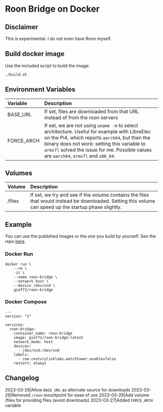 # Roon Bridge on Docker

## Disclaimer

This is experimental. I do not even have Roon myself.  

## Build docker image

Use the included script to build the image:

`./build.sh`

## Environment Variables

Variable|Description
:---|:---
BASE_URL|If set, files are downloaded from that URL instead of from the roon servers
FORCE_ARCH|If set, we are not using `uname -m` to select architecture. Useful for example with LibreElec on the Pi4, which reports `aarch64`, but then the binary does not work: setting this variable to `armv7l` solved the issue for me. Possible values are `aarch64`, `armv7l` and `x86_64`.

## Volumes

Volume|Description
:---|:---
/files|If set, we try and see if the volume contains the files that would instead be downloaded. Setting this volume can speed up the startup phase slightly.

## Example

You can use the published images or the one you build by yourself. See the repo [here](https://hub.docker.com/r/giof71/roon-bridge).  

### Docker Run

```
docker run \
    --rm \
    -it \
    --name roon-bridge \
    --network host \
    --device /dev/snd \
    giof71/roon-bridge
```

### Docker Compose

```text
---
version: "3"

services:
  roon-bridge:
    container_name: roon-bridge
    image: giof71/roon-bridge:latest
    network_mode: host
    devices:
      - /dev/snd:/dev/snd
    labels:
      - com.centurylinklabs.watchtower.enable=false
    restart: always
```

## Changelog

2023-03-29|Allow `BASE_URL` as alternate source for downloads
2023-03-29|Removed `/roon` mountpoint for ease of use
2023-03-29|Add volume /files for providing files (avoid downloads)
2023-03-27|Added `FORCE_ARCH` variable